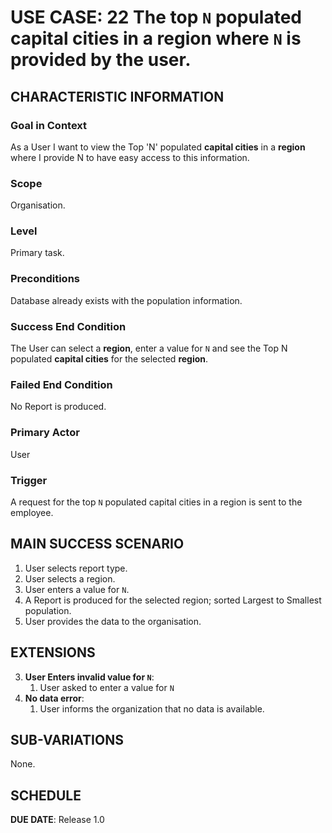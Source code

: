 # USE CASE: 22 The top  `N`  populated capital cities in a region where  `N`  is provided by the user.

## CHARACTERISTIC INFORMATION

### Goal in Context

As a User I want to view the Top 'N' populated **capital cities** in a **region** where I provide N to have easy access to this information.

### Scope

Organisation.

### Level

Primary task.

### Preconditions

Database already exists with the population information.

### Success End Condition

The User can select a **region**, enter a value for `N` and see the Top N populated **capital cities** for the selected **region**. 

### Failed End Condition

No Report is produced.

### Primary Actor

User

### Trigger

A request for the top `N` populated capital cities in a region is sent to the employee.

## MAIN SUCCESS SCENARIO

1. User selects report type.
2. User selects a region.
3. User enters a value for `N`.
4. A Report is produced for the selected region; sorted Largest to Smallest population.
5. User provides the data to the organisation.

## EXTENSIONS

3. **User Enters invalid value for `N`**:
   1. User asked to enter a value for `N`
4. **No data error**:
   1. User informs the organization that no data is available.

## SUB-VARIATIONS

None.

## SCHEDULE

**DUE DATE**: Release 1.0
